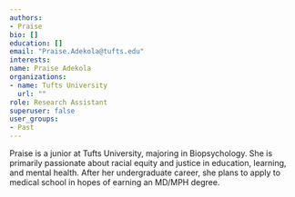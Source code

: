```yaml
---
authors:
- Praise
bio: []
education: []
email: "Praise.Adekola@tufts.edu"
interests:
name: Praise Adekola
organizations:
- name: Tufts University
  url: ""
role: Research Assistant
superuser: false
user_groups:
- Past
---
```


Praise is a junior at Tufts University, majoring in Biopsychology. She is primarily passionate about racial equity and justice in education, learning, and mental health. After her undergraduate career, she plans to apply to medical school in hopes of earning an MD/MPH degree. 
